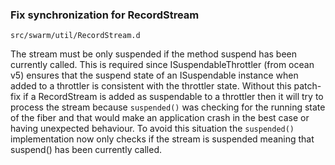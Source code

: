 ### Fix synchronization for RecordStream

`src/swarm/util/RecordStream.d`

The stream must be only suspended if the method suspend has been currently
called.
This is required since ISuspendableThrottler (from ocean v5) ensures that
the suspend state of an ISuspendable instance when added to a throttler is
consistent with the throttler state.
Without this patch-fix if a RecordStream is added as suspendable to
a throttler then it will try to process the stream because `suspended()`
was checking for the running state of the fiber and that would make an
application  crash in the best case or having unexpected behaviour.
To avoid this situation the `suspended()` implementation now only
checks if the stream is suspended meaning that suspend() has been
currently called.
